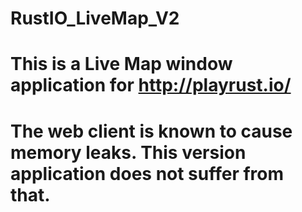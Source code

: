 # RustIO_LiveMap_V2
# This is a Live Map window application for http://playrust.io/
# The web client is known to cause memory leaks. This version application does not suffer from that.
